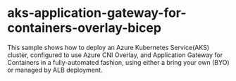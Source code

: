 # aks-application-gateway-for-containers-overlay-bicep
This sample shows how to deploy an Azure Kubernetes Service(AKS) cluster, configured to use Azure CNI Overlay, and Application Gateway for Containers in a fully-automated fashion, using either a bring your own (BYO) or managed by ALB deployment.
